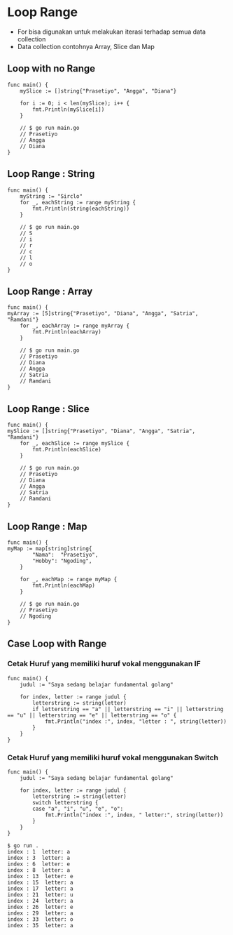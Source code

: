 # Loop Range
- For bisa digunakan untuk melakukan iterasi terhadap semua data collection
- Data collection contohnya Array, Slice dan Map
## Loop with no Range
``` golang
func main() {
	mySlice := []string{"Prasetiyo", "Angga", "Diana"}

	for i := 0; i < len(mySlice); i++ {
		fmt.Println(mySlice[i])
	}
	
	// $ go run main.go
	// Prasetiyo
	// Angga
	// Diana
}
```

## Loop Range : String
``` golang
func main() {
	myString := "Sirclo"
	for _, eachString := range myString {
		fmt.Println(string(eachString))
	}

	// $ go run main.go
	// S
	// i
	// r
	// c
	// l
	// o
}
```

## Loop Range : Array
``` golang
func main() {
myArray := [5]string{"Prasetiyo", "Diana", "Angga", "Satria", "Ramdani"}
	for _, eachArray := range myArray {
		fmt.Println(eachArray)
	}

	// $ go run main.go
	// Prasetiyo
	// Diana
	// Angga
	// Satria
	// Ramdani
}
```

## Loop Range : Slice
``` golang
func main() {
mySlice := []string{"Prasetiyo", "Diana", "Angga", "Satria", "Ramdani"}
	for _, eachSlice := range mySlice {
		fmt.Println(eachSlice)
	}

	// $ go run main.go
	// Prasetiyo
	// Diana
	// Angga
	// Satria
	// Ramdani
}
```

## Loop Range : Map
``` golang
func main() {
myMap := map[string]string{
		"Nama":  "Prasetiyo",
		"Hobby": "Ngoding",
	}

	for _, eachMap := range myMap {
		fmt.Println(eachMap)
	}

	// $ go run main.go
	// Prasetiyo
	// Ngoding
}
```

## Case Loop with Range
### Cetak Huruf yang memiliki huruf vokal menggunakan IF
```golang
func main() {
	judul := "Saya sedang belajar fundamental golang"

	for index, letter := range judul {
		letterstring := string(letter)
		if letterstring == "a" || letterstring == "i" || letterstring == "u" || letterstring == "e" || letterstring == "o" {
			fmt.Println("index :", index, "letter : ", string(letter))
		}
	}
}
```

### Cetak Huruf yang memiliki huruf vokal menggunakan Switch
```golang
func main() {
	judul := "Saya sedang belajar fundamental golang"

	for index, letter := range judul {
		letterstring := string(letter)
		switch letterstring {
		case "a", "i", "u", "e", "o":
			fmt.Println("index :", index, " letter:", string(letter))
		}
	}
}
```
```
$ go run .
index : 1  letter: a
index : 3  letter: a
index : 6  letter: e
index : 8  letter: a
index : 13  letter: e
index : 15  letter: a
index : 17  letter: a
index : 21  letter: u
index : 24  letter: a
index : 26  letter: e
index : 29  letter: a
index : 33  letter: o
index : 35  letter: a
```
